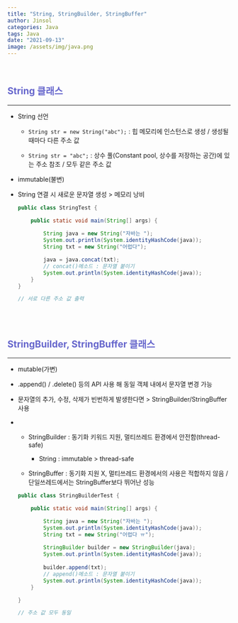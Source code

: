 ```yaml
---
title: "String, StringBuilder, StringBuffer"
author: Jinsol
categories: Java
tags: Java
date: "2021-09-13"
image: /assets/img/java.png
---
```


<br>

## <span style="color:#6666cc">String 클래스</span>
<hr>

- String 선언

    - `String str = new String("abc");` : 힙 메모리에 인스턴스로 생성 / 생성될때마다 다른 주소 값

    - `String str = "abc";` : 상수 풀(Constant pool, 상수를 저장하는 공간)에 있는 주소 참조 / 모두 같은 주소 값

- immutable(불변)

- String 연결 시 새로운 문자열 생성 > 메모리 낭비

    ```java
    public class StringTest {

        public static void main(String[] args) {
            
            String java = new String("자바는 ");
            System.out.println(System.identityHashCode(java));
            String txt = new String("어렵다");

            java = java.concat(txt);
            // concat()메소드 : 문자열 붙이기
            System.out.println(System.identityHashCode(java));
        }
    }

    // 서로 다른 주소 값 출력
    ```

<br><br>

## <span style="color:#6666cc">StringBuilder, StringBuffer 클래스</span>
<hr>

- mutable(가변)

- .append() / .delete() 등의 API 사용 해 동일 객체 내에서 문자열 변경 가능

- 문자열의 추가, 수정, 삭제가 빈번하게 발생한다면 > StringBuilder/StringBuffer 사용

-   - StringBuilder : 동기화 키워드 지원, 멀티쓰레드 환경에서 안전함(thread-safe)
        - String : immutable > thread-safe 

    - StringBuffer : 동기화 지원 X, 멀티쓰레드 환경에서의 사용은 적합하지 않음 / 단일쓰레드에서는 StringBuffer보다 뛰어난 성능

    ```java
    public class StringBuilderTest {

        public static void main(String[] args) {

            String java = new String("자바는 ");
            System.out.println(System.identityHashCode(java));
            String txt = new String("어렵다 ㅠ");
            
            StringBuilder builder = new StringBuilder(java);
            System.out.println(System.identityHashCode(java));
            
            builder.append(txt);
            // append()메소드 : 문자열 붙이기
            System.out.println(System.identityHashCode(java));
        }

    }

    // 주소 값 모두 동일
    ```



